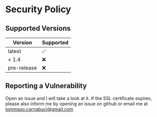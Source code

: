 # Security Policy

## Supported Versions

| Version | Supported          |
| ------- | ------------------ |
| latest  | :white_check_mark: |
| < 1.4   | :x:                |
| pre-release | :x:                |

## Reporting a Vulnerability

Open an issue and I will take a look at it. If the SSL certificate expires, please also inform me by opening an issue on github or email me at tommaso.carnabuci@gmail.com
